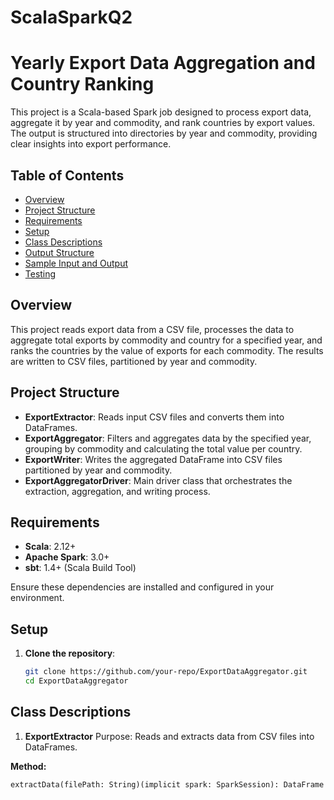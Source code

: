 # ScalaSparkQ2

# Yearly Export Data Aggregation and Country Ranking

This project is a Scala-based Spark job designed to process export data, aggregate it by year and commodity, and rank countries by export values. The output is structured into directories by year and commodity, providing clear insights into export performance.

## Table of Contents
- [Overview](#overview)
- [Project Structure](#project-structure)
- [Requirements](#requirements)
- [Setup](#setup)
- [Class Descriptions](#class-descriptions)
- [Output Structure](#output-structure)
- [Sample Input and Output](#sample-input-and-output)
- [Testing](#testing)

## Overview
This project reads export data from a CSV file, processes the data to aggregate total exports by commodity and country for a specified year, and ranks the countries by the value of exports for each commodity. The results are written to CSV files, partitioned by year and commodity.

## Project Structure
- **ExportExtractor**: Reads input CSV files and converts them into DataFrames.
- **ExportAggregator**: Filters and aggregates data by the specified year, grouping by commodity and calculating the total value per country.
- **ExportWriter**: Writes the aggregated DataFrame into CSV files partitioned by year and commodity.
- **ExportAggregatorDriver**: Main driver class that orchestrates the extraction, aggregation, and writing process.

## Requirements
- **Scala**: 2.12+
- **Apache Spark**: 3.0+
- **sbt**: 1.4+ (Scala Build Tool)

Ensure these dependencies are installed and configured in your environment.

## Setup
1. **Clone the repository**:
   ```bash
   git clone https://github.com/your-repo/ExportDataAggregator.git
   cd ExportDataAggregator
## Class Descriptions
1. **ExportExtractor**
Purpose: Reads and extracts data from CSV files into DataFrames.

**Method:**
```text
extractData(filePath: String)(implicit spark: SparkSession): DataFrame
